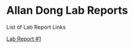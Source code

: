 # Allan Dong Lab Reports

List of Lab Report Links

[Lab Report #1](https://ad656.github.io/cse15l_lab_report_1/)
